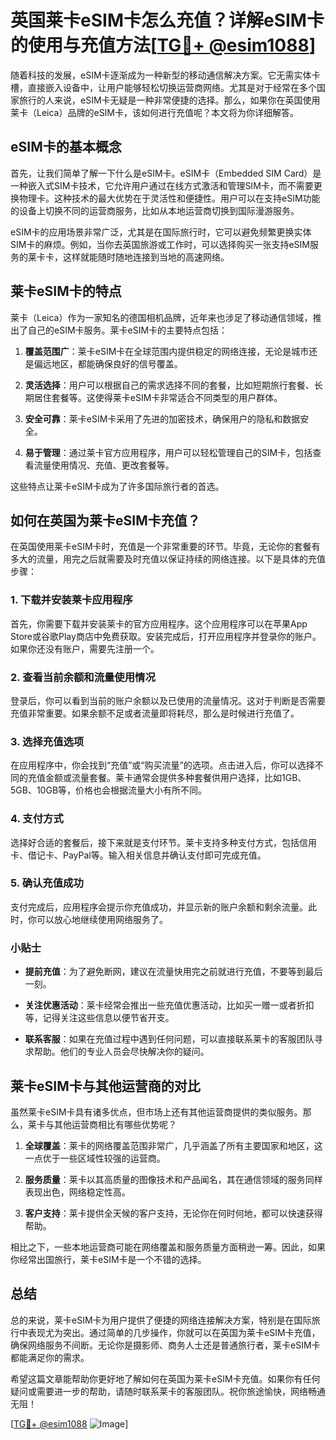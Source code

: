 # 英国莱卡eSIM卡怎么充值？详解eSIM卡的使用与充值方法[[TG💪+ @esim1088](https://t.me/s/esim1088)]

随着科技的发展，eSIM卡逐渐成为一种新型的移动通信解决方案。它无需实体卡槽，直接嵌入设备中，让用户能够轻松切换运营商网络。尤其是对于经常在多个国家旅行的人来说，eSIM卡无疑是一种非常便捷的选择。那么，如果你在英国使用莱卡（Leica）品牌的eSIM卡，该如何进行充值呢？本文将为你详细解答。

## eSIM卡的基本概念

首先，让我们简单了解一下什么是eSIM卡。eSIM卡（Embedded SIM Card）是一种嵌入式SIM卡技术，它允许用户通过在线方式激活和管理SIM卡，而不需要更换物理卡。这种技术的最大优势在于灵活性和便捷性。用户可以在支持eSIM功能的设备上切换不同的运营商服务，比如从本地运营商切换到国际漫游服务。

eSIM卡的应用场景非常广泛，尤其是在国际旅行时，它可以避免频繁更换实体SIM卡的麻烦。例如，当你去英国旅游或工作时，可以选择购买一张支持eSIM服务的莱卡卡，这样就能随时随地连接到当地的高速网络。

## 莱卡eSIM卡的特点

莱卡（Leica）作为一家知名的德国相机品牌，近年来也涉足了移动通信领域，推出了自己的eSIM卡服务。莱卡eSIM卡的主要特点包括：

1. **覆盖范围广**：莱卡eSIM卡在全球范围内提供稳定的网络连接，无论是城市还是偏远地区，都能确保良好的信号覆盖。
   
2. **灵活选择**：用户可以根据自己的需求选择不同的套餐，比如短期旅行套餐、长期居住套餐等。这使得莱卡eSIM卡非常适合不同类型的用户群体。

3. **安全可靠**：莱卡eSIM卡采用了先进的加密技术，确保用户的隐私和数据安全。

4. **易于管理**：通过莱卡官方应用程序，用户可以轻松管理自己的SIM卡，包括查看流量使用情况、充值、更改套餐等。

这些特点让莱卡eSIM卡成为了许多国际旅行者的首选。

## 如何在英国为莱卡eSIM卡充值？

在英国使用莱卡eSIM卡时，充值是一个非常重要的环节。毕竟，无论你的套餐有多大的流量，用完之后就需要及时充值以保证持续的网络连接。以下是具体的充值步骤：

### 1. 下载并安装莱卡应用程序

首先，你需要下载并安装莱卡的官方应用程序。这个应用程序可以在苹果App Store或谷歌Play商店中免费获取。安装完成后，打开应用程序并登录你的账户。如果你还没有账户，需要先注册一个。

### 2. 查看当前余额和流量使用情况

登录后，你可以看到当前的账户余额以及已使用的流量情况。这对于判断是否需要充值非常重要。如果余额不足或者流量即将耗尽，那么是时候进行充值了。

### 3. 选择充值选项

在应用程序中，你会找到“充值”或“购买流量”的选项。点击进入后，你可以选择不同的充值金额或流量套餐。莱卡通常会提供多种套餐供用户选择，比如1GB、5GB、10GB等，价格也会根据流量大小有所不同。

### 4. 支付方式

选择好合适的套餐后，接下来就是支付环节。莱卡支持多种支付方式，包括信用卡、借记卡、PayPal等。输入相关信息并确认支付即可完成充值。

### 5. 确认充值成功

支付完成后，应用程序会提示你充值成功，并显示新的账户余额和剩余流量。此时，你可以放心地继续使用网络服务了。

### 小贴士

- **提前充值**：为了避免断网，建议在流量快用完之前就进行充值，不要等到最后一刻。
  
- **关注优惠活动**：莱卡经常会推出一些充值优惠活动，比如买一赠一或者折扣等，记得关注这些信息以便节省开支。

- **联系客服**：如果在充值过程中遇到任何问题，可以直接联系莱卡的客服团队寻求帮助。他们的专业人员会尽快解决你的疑问。

## 莱卡eSIM卡与其他运营商的对比

虽然莱卡eSIM卡具有诸多优点，但市场上还有其他运营商提供的类似服务。那么，莱卡与其他运营商相比有哪些优势呢？

1. **全球覆盖**：莱卡的网络覆盖范围非常广，几乎涵盖了所有主要国家和地区，这一点优于一些区域性较强的运营商。

2. **服务质量**：莱卡以其高质量的图像技术和产品闻名，其在通信领域的服务同样表现出色，网络稳定性高。

3. **客户支持**：莱卡提供全天候的客户支持，无论你在何时何地，都可以快速获得帮助。

相比之下，一些本地运营商可能在网络覆盖和服务质量方面稍逊一筹。因此，如果你经常出国旅行，莱卡eSIM卡是一个不错的选择。

## 总结

总的来说，莱卡eSIM卡为用户提供了便捷的网络连接解决方案，特别是在国际旅行中表现尤为突出。通过简单的几步操作，你就可以在英国为莱卡eSIM卡充值，确保网络服务不间断。无论你是摄影师、商务人士还是普通旅行者，莱卡eSIM卡都能满足你的需求。

希望这篇文章能帮助你更好地了解如何在英国为莱卡eSIM卡充值。如果你有任何疑问或需要进一步的帮助，请随时联系莱卡的客服团队。祝你旅途愉快，网络畅通无阻！

[[TG💪+ @esim1088](https://t.me/s/esim1088) ![Image](https://i.postimg.cc/4NQfJmqS/Snipaste-2025-05-13-00-14-12.png)]